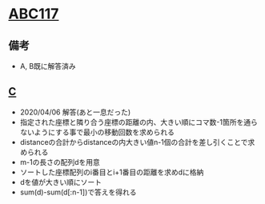 # [ABC117]()

## 備考

- A, B既に解答済み

## [C](https://atcoder.jp/contests/abc117/tasks/abc117_c)

- 2020/04/06 解答(あと一息だった)
- 指定された座標と隣り合う座標の距離の内、大きい順にコマ数-1箇所を通らないようにする事で最小の移動回数を求められる
- distanceの合計からdistanceの内大きい値n-1個の合計を差し引くことで求められる
- m-1の長さの配列dを用意
- ソートした座標配列のi番目とi+1番目の距離を求めdに格納
- dを値が大きい順にソート
- sum(d)-sum(d[:n-1])で答えを得れる